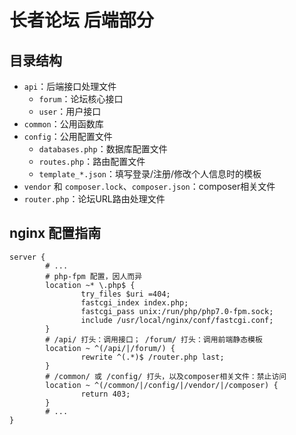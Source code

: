 # 长者论坛 后端部分

## 目录结构
* `api`：后端接口处理文件
  * `forum`：论坛核心接口
  * `user`：用户接口
* `common`：公用函数库
* `config`：公用配置文件
  * `databases.php`：数据库配置文件
  * `routes.php`：路由配置文件
  * `template_*.json`：填写登录/注册/修改个人信息时的模板
* `vendor` 和 `composer.lock`、`composer.json`：composer相关文件
* `router.php`：论坛URL路由处理文件


## nginx 配置指南
```nginx
server {
        # ...
        # php-fpm 配置，因人而异
        location ~* \.php$ {
                try_files $uri =404;
                fastcgi_index index.php;
                fastcgi_pass unix:/run/php/php7.0-fpm.sock;
                include /usr/local/nginx/conf/fastcgi.conf;
        }
        # /api/ 打头：调用接口； /forum/ 打头：调用前端静态模板
        location ~ ^(/api/|/forum/) {
                rewrite ^(.*)$ /router.php last;
        }
        # /common/ 或 /config/ 打头，以及composer相关文件：禁止访问
        location ~ ^(/common/|/config/|/vendor/|/composer) {
                return 403;
        }
        # ...
}
```
